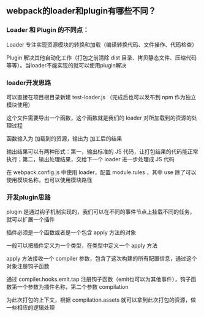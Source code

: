 ## webpack的loader和plugin有哪些不同？

### Loader 和 Plugin 的不同点：

Loader 专注实现资源模块的转换和加载（编译转换代码、文件操作、代码检查）

Plugin 解决其他自动化工作（打包之前清除 dist 目录、拷贝静态文件、压缩代码等等）。当loader不能实现的就可以使用plugin解决

### loader开发思路

可以直接在项目根目录新建 test-loader.js （完成后也可以发布到 npm 作为独立模块使用）

这个文件需要导出一个函数，这个函数就是我们的 loader 对所加载到的资源的处理过程

函数输入为 加载到的资源，输出为 加工后的结果

输出结果可以有两种形式：第一，输出标准的 JS 代码，让打包结果的代码能正常执行；第二，输出处理结果，交给下一个 loader 进一步处理成 JS 代码

在 webpack.config.js 中使用 loader，配置 module.rules ，其中 use 除了可以使用模块名称，也可以使用模块路径

### 开发plugin思路

plugin 是通过钩子机制实现的，我们可以在不同的事件节点上挂载不同的任务，就可以扩展一个插件

插件必须是一个函数或者是一个包含 apply 方法的对象

一般可以把插件定义为一个类型，在类型中定义一个 apply 方法

apply 方法接收一个 compiler 参数，包含了这次构建的所有配置信息，通过这个对象注册钩子函数

通过 compiler.hooks.emit.tap 注册钩子函数（emit也可以为其他事件），钩子函数第一个参数为插件名称，第二个参数 compilation
 
为此次打包的上下文，根据 compilation.assets 就可以拿到此次打包的资源，做一些相应的逻辑处理

